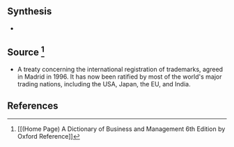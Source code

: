 ## Synthesis
- 
## Source [^1]
- A treaty concerning the international registration of trademarks, agreed in Madrid in 1996. It has now been ratified by most of the world's major trading nations, including the USA, Japan, the EU, and India.
## References

[^1]: [[(Home Page) A Dictionary of Business and Management 6th Edition by Oxford Reference]]